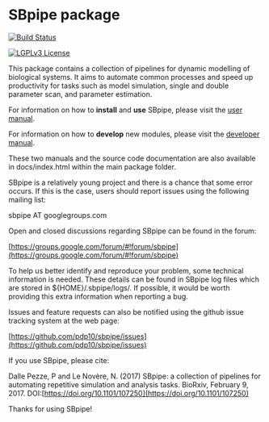 # SBpipe package

[![Build Status](https://travis-ci.org/pdp10/sbpipe.svg?branch=master)](https://travis-ci.org/pdp10/sbpipe)

[![LGPLv3 License](http://img.shields.io/badge/license-LGPLv3-blue.svg)](https://www.gnu.org/licenses/lgpl.html)

This package contains a collection of pipelines for dynamic modelling 
of biological systems. It aims to automate common processes and speed 
up productivity for tasks such as model simulation, single and double 
parameter scan, and parameter estimation. 

For information on how to **install** and **use** SBpipe, please visit 
the 
[user manual](https://github.com/pdp10/sbpipe/blob/master/docs/source/user_manual.md).

For information on how to **develop** new modules, please visit the
[developer manual](https://github.com/pdp10/sbpipe/blob/master/docs/source/developer_manual.md).

These two manuals and the source code documentation are also available 
in docs/index.html within the main package folder. 

SBpipe is a relatively young project and there is a chance that some 
error occurs. If this is the case, users should report issues using the 
following mailing list: 

sbpipe AT googlegroups.com

Open and closed discussions regarding SBpipe can be found in the forum: 

[https://groups.google.com/forum/#!forum/sbpipe](https://groups.google.com/forum/#!forum/sbpipe)

To help us better identify and reproduce your problem, some technical 
information is needed. These details can be found in SBpipe log files 
which are stored in ${HOME}/.sbpipe/logs/. If possible, it would be 
worth providing this extra information when reporting a bug.

Issues and feature requests can also be notified using the github issue 
tracking system at the web page:

[https://github.com/pdp10/sbpipe/issues](https://github.com/pdp10/sbpipe/issues)

If you use SBpipe, please cite:

Dalle Pezze, P and Le Novère, N. (2017) SBpipe: a collection of pipelines for automating repetitive simulation and analysis tasks. BioRxiv, February 9, 2017.
DOI:[https://doi.org/10.1101/107250](https://doi.org/10.1101/107250)

Thanks for using SBpipe!
